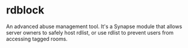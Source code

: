 # rdblock

An advanced abuse management tool. It's a Synapse module that allows server owners to safely host rdlist, or use rdlist to prevent users from accessing tagged rooms.